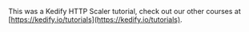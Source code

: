 This was a Kedify HTTP Scaler tutorial, check out our other courses at [https://kedify.io/tutorials](https://kedify.io/tutorials).
